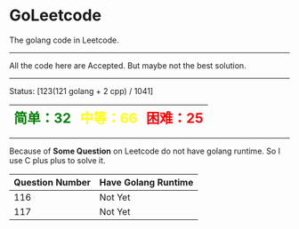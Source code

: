 # GoLeetcode
The golang code in Leetcode.

-----

All the code here are Accepted. But maybe not the best solution.

-----
Status: [123(121 golang + 2 cpp) / 1041]

| <font color=green size=5>简单：32</font> | <font color=yellow size=5>中等：66</font> | <font color=red size=5>困难：25</font> |
| ----------------------------------------|------------------------------------------|---------------------------------------|

-----

Because of **Some Question** on Leetcode do not have golang runtime. So I use C plus plus to solve it.

| Question Number | Have Golang Runtime |
| --------------- | ------------------- |
| 116 | Not Yet |
| 117 | Not Yet |

